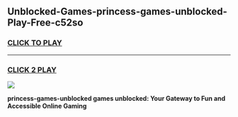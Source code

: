 
## Unblocked-Games-princess-games-unblocked-Play-Free-c52so
<h3>
<a href="https://premium76.site?title=princess-games-unblocked&ref=22A">CLICK TO PLAY</a></h3>
<hr>

<h3>
<a href="https://premium76.site?title=princess-games-unblocked&ref=22A">CLICK 2 PLAY</a>
  
</h3>

<a href="https://premium76.site?title=princess-games-unblocked&ref=22A"><img src="https://clearcache.store/games.png"></a>


**princess-games-unblocked games unblocked: Your Gateway to Fun and Accessible Online Gaming**
